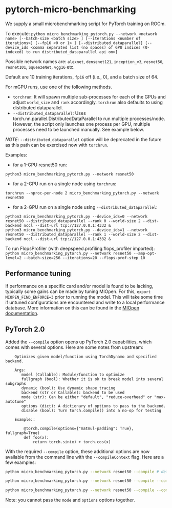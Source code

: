 # pytorch-micro-benchmarking
We supply a small microbenchmarking script for PyTorch training on ROCm.

To execute:
`python micro_benchmarking_pytorch.py --network <network name> [--batch-size <batch size> ] [--iterations <number of iterations>] [--fp16 <0 or 1> ] [--distributed_dataparallel] [--device_ids <comma separated list (no spaces) of GPU indices (0-indexed) to run distributed_dataparallel api on>] `

Possible network names are: `alexnet`, `densenet121`, `inception_v3`, `resnet50`, `resnet101`, `SqueezeNet`, `vgg16` etc.

Default are 10 training iterations, `fp16` off (i.e., 0), and a batch size of 64.

For mGPU runs, use one of the following methods.
- `torchrun`: It will spawn multiple sub-processes for each of the GPUs and adjust `world_size` and `rank` accordingly. `torchrun` also defaults to using distributed dataparallel.
- `--distributed_dataparallel`: Uses torch.nn.parallel.DistributedDataParallel to run multiple processes/node. However, the script only launches one process per GPU, multiple processes need to be launched manually. See example below.
  
_NOTE_: `--distributed_dataparallel` option will be deprecated in the future as this path can be exercised now with `torchrun`.


Examples: 
- for a 1-GPU resnet50 run:
```
python3 micro_benchmarking_pytorch.py --network resnet50
```

- for a 2-GPU run on a single node using `torchrun`:
```
torchrun --nproc-per-node 2 micro_benchmarking_pytorch.py --network resnet50

```

- for a 2-GPU run on a single node using `--distributed_dataparallel`:
```
python3 micro_benchmarking_pytorch.py --device_ids=0 --network resnet50 --distributed_dataparallel --rank 0 --world-size 2 --dist-backend nccl --dist-url tcp://127.0.0.1:4332 &
python3 micro_benchmarking_pytorch.py --device_ids=1 --network resnet50 --distributed_dataparallel --rank 1 --world-size 2 --dist-backend nccl --dist-url tcp://127.0.0.1:4332 &
```


To run FlopsProfiler (with deepspeed.profiling.flops_profiler imported):
`python micro_benchmarking_pytorch.py --network resnet50 --amp-opt-level=2 --batch-size=256 --iterations=20 --flops-prof-step 10`

## Performance tuning
If performance on a specific card and/or model is found to be lacking, typically some gains can be made by tuning MIOpen. For this, `export MIOPEN_FIND_ENFORCE=3` prior to running the model. This will take some time if untuned configurations are encountered and write to a local performance database. More information on this can be found in the [MIOpen documentation](https://rocmsoftwareplatform.github.io/MIOpen/doc/html/perfdatabase.html).

## PyTorch 2.0
Added the `--compile` option opens up PyTorch 2.0 capabilities, which comes with several options. Here are some notes from upstream: 
```
    Optimizes given model/function using TorchDynamo and specified backend.

    Args:
       model (Callable): Module/function to optimize
       fullgraph (bool): Whether it is ok to break model into several subgraphs
       dynamic (bool): Use dynamic shape tracing
       backend (str or Callable): backend to be used
       mode (str): Can be either "default", "reduce-overhead" or "max-autotune"
       options (dict): A dictionary of options to pass to the backend.
       disable (bool): Turn torch.compile() into a no-op for testing

    Example::

        @torch.compile(options={"matmul-padding": True}, fullgraph=True)
        def foo(x):
            return torch.sin(x) + torch.cos(x)
```

With the required `--compile` option, these additional options are now available from the command line with the `--compileContext` flag. Here are a few examples:

```bash
python micro_benchmarking_pytorch.py --network resnet50 --compile # default run
```

```bash
python micro_benchmarking_pytorch.py --network resnet50 --compile --compileContext "{'mode': 'max-autotune', 'fullgraph': 'True'}"
```

```bash
python micro_benchmarking_pytorch.py --network resnet50 --compile --compileContext "{'options': {'static-memory': 'True', 'matmul-padding': 'True'}}"
```
Note: you cannot pass the `mode` and `options` options together.
